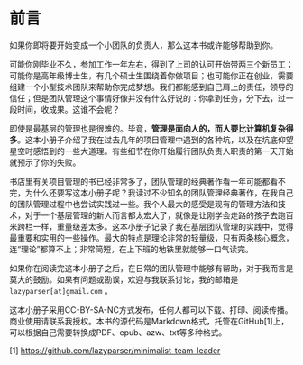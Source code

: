 # 前言

如果你即将要开始变成一个小团队的负责人，那么这本书或许能够帮助到你。

可能你刚毕业不久，参加工作一年左右，得到了上司的认可开始带两三个新员工；可能你是高年级博士生，有几个硕士生围绕着你做项目；也可能你正在创业，需要组建一个小型技术团队来帮助你完成梦想。我们都能感到自己肩上的责任，领导的信任；但是团队管理这个事情好像并没有什么好说的：你拿到任务，分下去，过一段时间，收成果。这谁不会呢？

即使是最基层的管理也是很难的。毕竟，**管理是面向人的，而人要比计算机复杂得多**。这本小册子介绍了我在过去几年的项目管理中遇到的各种坑，以及在坑底仰望星空时感悟到的一些大道理。有些细节在你开始履行团队负责人职责的第一天开始就预示了你的失败。

书店里有关项目管理的书已经非常多了，团队管理的经典著作看一年可能都看不完，为什么还要写这本小册子呢？我读过不少知名的团队管理经典著作，在我自己的团队管理过程中也尝试实践过一些。我个人最大的感受是现有的管理方法和技术，对于一个基层管理的新人而言都太宏大了，就像是让刚学会走路的孩子去跑百米跨栏一样，重量级差太多。这本小册子记录了我在基层团队管理的实践中，觉得最重要和实用的一些操作。最大的特点是理论非常的轻量级，只有两条核心概念，连“理论”都算不上；非常简短，在上下班的地铁里就能够一口气读完。

如果你在阅读完这本小册子之后，在日常的团队管理中能够有帮助，对于我而言是莫大的鼓励。如果有问题或勘误，欢迎与我联系讨论，我的邮箱是 `lazyparser[at]gmail.com` 。

这本小册子采用CC-BY-SA-NC方式发布，任何人都可以下载、打印、阅读传播。商业使用请联系我授权。本书的源代码是Markdown格式，托管在GitHub[1]上，可以根据自己需要转换成PDF、epub、azw、txt等多种格式。

[1] https://github.com/lazyparser/minimalist-team-leader
